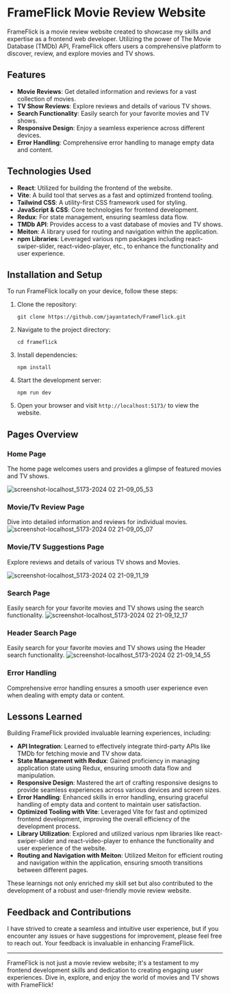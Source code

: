 # FrameFlick Movie Review Website

FrameFlick is a movie review website created to showcase my skills and expertise as a frontend web developer. Utilizing the power of The Movie Database (TMDb) API, FrameFlick offers users a comprehensive platform to discover, review, and explore movies and TV shows.

## Features

- **Movie Reviews**: Get detailed information and reviews for a vast collection of movies.
- **TV Show Reviews**: Explore reviews and details of various TV shows.
- **Search Functionality**: Easily search for your favorite movies and TV shows.
- **Responsive Design**: Enjoy a seamless experience across different devices.
- **Error Handling**: Comprehensive error handling to manage empty data and content.

## Technologies Used

- **React**: Utilized for building the frontend of the website.
- **Vite**: A build tool that serves as a fast and optimized frontend tooling.
- **Tailwind CSS**: A utility-first CSS framework used for styling.
- **JavaScript & CSS**: Core technologies for frontend development.
- **Redux**: For state management, ensuring seamless data flow.
- **TMDb API**: Provides access to a vast database of movies and TV shows.
- **Meiton**: A library used for routing and navigation within the application.
- **npm Libraries**: Leveraged various npm packages including react-swiper-slider, react-video-player, etc., to enhance the functionality and user experience.

## Installation and Setup

To run FrameFlick locally on your device, follow these steps:

1. Clone the repository:

   ```
   git clone https://github.com/jayantatech/FrameFlick.git
   ```

2. Navigate to the project directory:

   ```
   cd frameflick
   ```

3. Install dependencies:

   ```
   npm install
   ```

4. Start the development server:

   ```
   npm run dev
   ```

5. Open your browser and visit `http://localhost:5173/` to view the website.

## Pages Overview

### Home Page

The home page welcomes users and provides a glimpse of featured movies and TV shows.

![screenshot-localhost_5173-2024 02 21-09_05_53](https://github.com/jayantatech/FrameFlick/assets/133254610/a0747c7f-a095-4d41-8fd2-bb8d5f08c693)


### Movie/Tv Review Page

Dive into detailed information and reviews for individual movies.
![screenshot-localhost_5173-2024 02 21-09_05_07](https://github.com/jayantatech/FrameFlick/assets/133254610/437d7527-9963-4f95-ae69-e3cf3d13d5b3)

### Movie/TV Suggestions Page

Explore reviews and details of various TV shows and Movies.

![screenshot-localhost_5173-2024 02 21-09_11_19](https://github.com/jayantatech/FrameFlick/assets/133254610/0f429d78-7f0e-492d-8b18-36a71c36f07e)


### Search Page

Easily search for your favorite movies and TV shows using the search functionality.
![screenshot-localhost_5173-2024 02 21-09_12_17](https://github.com/jayantatech/FrameFlick/assets/133254610/ea51c97f-c7ec-4708-900b-83d5dc1cc353)

### Header Search Page

Easily search for your favorite movies and TV shows using the Header search functionality.
![screenshot-localhost_5173-2024 02 21-09_14_55](https://github.com/jayantatech/FrameFlick/assets/133254610/0db75014-198c-40ba-b01c-024f93f3ec99)

### Error Handling

Comprehensive error handling ensures a smooth user experience even when dealing with empty data or content.

## Lessons Learned

Building FrameFlick provided invaluable learning experiences, including:

- **API Integration**: Learned to effectively integrate third-party APIs like TMDb for fetching movie and TV show data.
- **State Management with Redux**: Gained proficiency in managing application state using Redux, ensuring smooth data flow and manipulation.
- **Responsive Design**: Mastered the art of crafting responsive designs to provide seamless experiences across various devices and screen sizes.
- **Error Handling**: Enhanced skills in error handling, ensuring graceful handling of empty data and content to maintain user satisfaction.
- **Optimized Tooling with Vite**: Leveraged Vite for fast and optimized frontend development, improving the overall efficiency of the development process.
- **Library Utilization**: Explored and utilized various npm libraries like react-swiper-slider and react-video-player to enhance the functionality and user experience of the website.
- **Routing and Navigation with Meiton**: Utilized Meiton for efficient routing and navigation within the application, ensuring smooth transitions between different pages.

These learnings not only enriched my skill set but also contributed to the development of a robust and user-friendly movie review website.

## Feedback and Contributions

I have strived to create a seamless and intuitive user experience, but if you encounter any issues or have suggestions for improvement, please feel free to reach out. Your feedback is invaluable in enhancing FrameFlick.


---

FrameFlick is not just a movie review website; it's a testament to my frontend development skills and dedication to creating engaging user experiences. Dive in, explore, and enjoy the world of movies and TV shows with FrameFlick!
